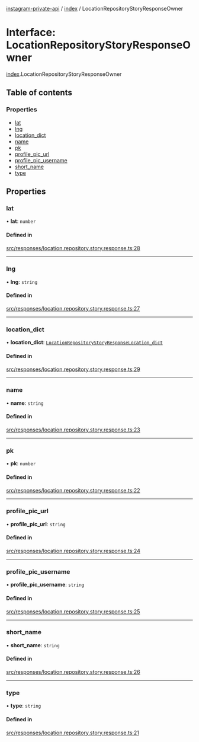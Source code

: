[instagram-private-api](../../README.md) / [index](../../modules/index.md) / LocationRepositoryStoryResponseOwner

# Interface: LocationRepositoryStoryResponseOwner

[index](../../modules/index.md).LocationRepositoryStoryResponseOwner

## Table of contents

### Properties

- [lat](LocationRepositoryStoryResponseOwner.md#lat)
- [lng](LocationRepositoryStoryResponseOwner.md#lng)
- [location\_dict](LocationRepositoryStoryResponseOwner.md#location_dict)
- [name](LocationRepositoryStoryResponseOwner.md#name)
- [pk](LocationRepositoryStoryResponseOwner.md#pk)
- [profile\_pic\_url](LocationRepositoryStoryResponseOwner.md#profile_pic_url)
- [profile\_pic\_username](LocationRepositoryStoryResponseOwner.md#profile_pic_username)
- [short\_name](LocationRepositoryStoryResponseOwner.md#short_name)
- [type](LocationRepositoryStoryResponseOwner.md#type)

## Properties

### lat

• **lat**: `number`

#### Defined in

[src/responses/location.repository.story.response.ts:28](https://github.com/Nerixyz/instagram-private-api/blob/0e0721c/src/responses/location.repository.story.response.ts#L28)

___

### lng

• **lng**: `string`

#### Defined in

[src/responses/location.repository.story.response.ts:27](https://github.com/Nerixyz/instagram-private-api/blob/0e0721c/src/responses/location.repository.story.response.ts#L27)

___

### location\_dict

• **location\_dict**: [`LocationRepositoryStoryResponseLocation_dict`](LocationRepositoryStoryResponseLocation_dict.md)

#### Defined in

[src/responses/location.repository.story.response.ts:29](https://github.com/Nerixyz/instagram-private-api/blob/0e0721c/src/responses/location.repository.story.response.ts#L29)

___

### name

• **name**: `string`

#### Defined in

[src/responses/location.repository.story.response.ts:23](https://github.com/Nerixyz/instagram-private-api/blob/0e0721c/src/responses/location.repository.story.response.ts#L23)

___

### pk

• **pk**: `number`

#### Defined in

[src/responses/location.repository.story.response.ts:22](https://github.com/Nerixyz/instagram-private-api/blob/0e0721c/src/responses/location.repository.story.response.ts#L22)

___

### profile\_pic\_url

• **profile\_pic\_url**: `string`

#### Defined in

[src/responses/location.repository.story.response.ts:24](https://github.com/Nerixyz/instagram-private-api/blob/0e0721c/src/responses/location.repository.story.response.ts#L24)

___

### profile\_pic\_username

• **profile\_pic\_username**: `string`

#### Defined in

[src/responses/location.repository.story.response.ts:25](https://github.com/Nerixyz/instagram-private-api/blob/0e0721c/src/responses/location.repository.story.response.ts#L25)

___

### short\_name

• **short\_name**: `string`

#### Defined in

[src/responses/location.repository.story.response.ts:26](https://github.com/Nerixyz/instagram-private-api/blob/0e0721c/src/responses/location.repository.story.response.ts#L26)

___

### type

• **type**: `string`

#### Defined in

[src/responses/location.repository.story.response.ts:21](https://github.com/Nerixyz/instagram-private-api/blob/0e0721c/src/responses/location.repository.story.response.ts#L21)
